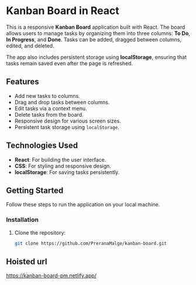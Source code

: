 # Kanban Board in React

This is a responsive **Kanban Board** application built with React. The board allows users to manage tasks by organizing them into three columns: **To Do**, **In Progress**, and **Done**. Tasks can be added, dragged between columns, edited, and deleted. 

The app also includes persistent storage using **localStorage**, ensuring that tasks remain saved even after the page is refreshed.

## Features

- Add new tasks to columns.
- Drag and drop tasks between columns.
- Edit tasks via a context menu.
- Delete tasks from the board.
- Responsive design for various screen sizes.
- Persistent task storage using `localStorage`.

## Technologies Used

- **React**: For building the user interface.
- **CSS**: For styling and responsive design.
- **localStorage**: For saving tasks persistently.

## Getting Started

Follow these steps to run the application on your local machine.


### Installation

1. Clone the repository:
   ```bash
   git clone https://github.com/PreranaMalge/kanban-board.git

## Hoisted url

https://kanban-board-pm.netlify.app/
   
